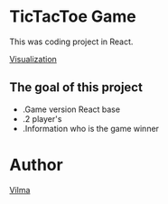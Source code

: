 # TicTacToe Game

This was coding project in React.

[Visualization](username.github.com/tic-tac-toe-game/img/tictactoe.jpg)

## The goal of this project

* .Game version React base
* .2 player's
* .Information who is the game winner

# Author

[Vilma](https://github.com/VilmaPa)